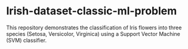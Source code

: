 # Irish-dataset-classic-ml-problem
This repository demonstrates the classification of Iris flowers into three species (Setosa, Versicolor, Virginica) using a Support Vector Machine (SVM) classifier.
